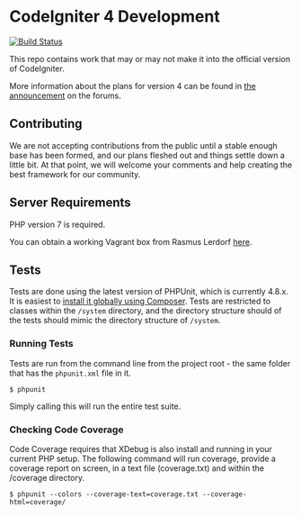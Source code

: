 # CodeIgniter 4 Development

[![Build Status](https://travis-ci.org/lonnieezell/CodeIgniter4.svg?branch=develop)](https://travis-ci.org/lonnieezell/CodeIgniter4)

This repo contains work that may or may not make it into the official version of CodeIgniter. 

More information about the plans for version 4 can be found in [the announcement](http://forum.codeigniter.com/thread-62615.html) on the forums.

## Contributing
We are not accepting contributions from the public until a stable enough base has been formed, and our plans fleshed out and things settle down a little bit. At that point, we will welcome your comments and help creating the best framework for our community.

## Server Requirements
PHP version 7 is required. 

You can obtain a working Vagrant box from Rasmus Lerdorf [here](https://github.com/rlerdorf/php7dev).

## Tests
Tests are done using the latest version of PHPUnit, which is currently 4.8.x. It is easiest to [install it globally using Composer](https://phpunit.de/manual/current/en/installation.html#installation.composer). Tests are restricted to classes within the `/system` directory, and the directory structure should of the tests should mimic the directory structure of `/system`.

### Running Tests
Tests are run from the command line from the project root - the same folder that has the `phpunit.xml` file in it. 

	$ phpunit

Simply calling this will run the entire test suite. 

### Checking Code Coverage
Code Coverage requires that XDebug is also install and running in your current PHP setup.  The following command will run coverage, provide a coverage report on screen, in a text file (coverage.txt) and within the /coverage directory.

	$ phpunit --colors --coverage-text=coverage.txt --coverage-html=coverage/